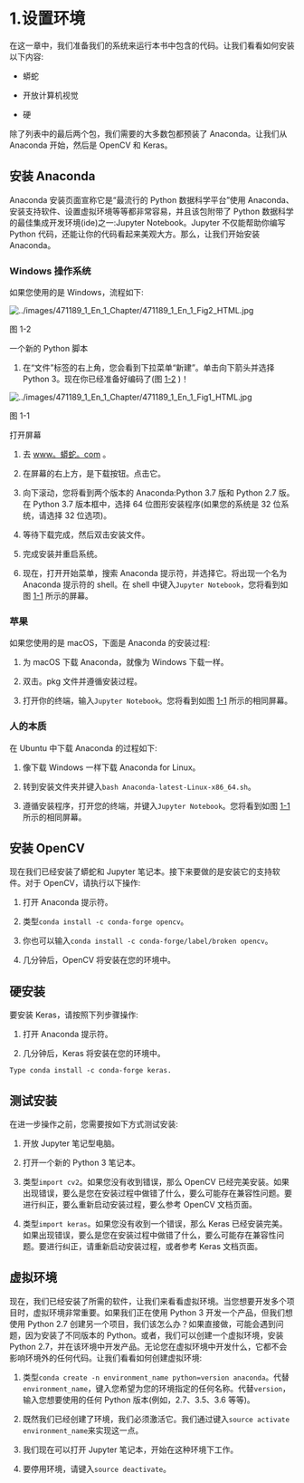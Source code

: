 # 1.设置环境

在这一章中，我们准备我们的系统来运行本书中包含的代码。让我们看看如何安装以下内容:

*   蟒蛇

*   开放计算机视觉

*   硬

除了列表中的最后两个包，我们需要的大多数包都预装了 Anaconda。让我们从 Anaconda 开始，然后是 OpenCV 和 Keras。

## 安装 Anaconda

Anaconda 安装页面宣称它是“最流行的 Python 数据科学平台”使用 Anaconda、安装支持软件、设置虚拟环境等等都非常容易，并且该包附带了 Python 数据科学的最佳集成开发环境(ide)之一:Jupyter Notebook。Jupyter 不仅能帮助你编写 Python 代码，还能让你的代码看起来美观大方。那么，让我们开始安装 Anaconda。

### Windows 操作系统

如果您使用的是 Windows，流程如下:

![../images/471189_1_En_1_Chapter/471189_1_En_1_Fig2_HTML.jpg](../images/471189_1_En_1_Chapter/471189_1_En_1_Fig2_HTML.jpg)

图 1-2

一个新的 Python 脚本

1.  在“文件”标签的右上角，您会看到下拉菜单“新建”。单击向下箭头并选择 Python 3。现在你已经准备好编码了(图 [1-2](#Fig2) )！

![../images/471189_1_En_1_Chapter/471189_1_En_1_Fig1_HTML.jpg](../images/471189_1_En_1_Chapter/471189_1_En_1_Fig1_HTML.jpg)

图 1-1

打开屏幕

1.  去 [www。蟒蛇。com](http://www.anaconda.com) 。

2.  在屏幕的右上方，是下载按钮。点击它。

3.  向下滚动，您将看到两个版本的 Anaconda:Python 3.7 版和 Python 2.7 版。在 Python 3.7 版本框中，选择 64 位图形安装程序(如果您的系统是 32 位系统，请选择 32 位选项)。

4.  等待下载完成，然后双击安装文件。

5.  完成安装并重启系统。

6.  现在，打开开始菜单，搜索 Anaconda 提示符，并选择它。将出现一个名为 Anaconda 提示符的 shell。在 shell 中键入`Jupyter Notebook`，您将看到如图 [1-1](#Fig1) 所示的屏幕。

### 苹果

如果您使用的是 macOS，下面是 Anaconda 的安装过程:

1.  为 macOS 下载 Anaconda，就像为 Windows 下载一样。

2.  双击。pkg 文件并遵循安装过程。

3.  打开你的终端，输入`Jupyter Notebook`。您将看到如图 [1-1](#Fig1) 所示的相同屏幕。

### 人的本质

在 Ubuntu 中下载 Anaconda 的过程如下:

1.  像下载 Windows 一样下载 Anaconda for Linux。

2.  转到安装文件夹并键入`bash Anaconda-latest-Linux-x86_64.sh`。

3.  遵循安装程序，打开您的终端，并键入`Jupyter Notebook`。您将看到如图 [1-1](#Fig1) 所示的相同屏幕。

## 安装 OpenCV

现在我们已经安装了蟒蛇和 Jupyter 笔记本。接下来要做的是安装它的支持软件。对于 OpenCV，请执行以下操作:

1.  打开 Anaconda 提示符。

2.  类型`conda install -c conda-forge opencv`。

3.  你也可以输入`conda install -c conda-forge/label/broken opencv`。

4.  几分钟后，OpenCV 将安装在您的环境中。

## 硬安装

要安装 Keras，请按照下列步骤操作:

1.  打开 Anaconda 提示符。

1.  几分钟后，Keras 将安装在您的环境中。

```
Type conda install -c conda-forge keras.

```

## 测试安装

在进一步操作之前，您需要按如下方式测试安装:

1.  开放 Jupyter 笔记型电脑。

2.  打开一个新的 Python 3 笔记本。

3.  类型`import cv2`。如果您没有收到错误，那么 OpenCV 已经完美安装。如果出现错误，要么是您在安装过程中做错了什么，要么可能存在兼容性问题。要进行纠正，要么重新启动安装过程，要么参考 OpenCV 文档页面。

4.  类型`import keras`。如果您没有收到一个错误，那么 Keras 已经安装完美。如果出现错误，要么是您在安装过程中做错了什么，要么可能存在兼容性问题。要进行纠正，请重新启动安装过程，或者参考 Keras 文档页面。

## 虚拟环境

现在，我们已经安装了所需的软件，让我们来看看虚拟环境。当您想要开发多个项目时，虚拟环境非常重要。如果我们正在使用 Python 3 开发一个产品，但我们想使用 Python 2.7 创建另一个项目，我们该怎么办？如果直接做，可能会遇到问题，因为安装了不同版本的 Python。或者，我们可以创建一个虚拟环境，安装 Python 2.7，并在该环境中开发产品。无论您在虚拟环境中开发什么，它都不会影响环境外的任何代码。让我们看看如何创建虚拟环境:

1.  类型`conda create -n environment_name python=version anaconda`。代替`environment_name`，键入您希望为您的环境指定的任何名称。代替`version`，输入您想要使用的任何 Python 版本(例如，2.7、3.5、3.6 等等)。

2.  既然我们已经创建了环境，我们必须激活它。我们通过键入`source activate environment_name`来实现这一点。

3.  我们现在可以打开 Jupyter 笔记本，开始在这种环境下工作。

4.  要停用环境，请键入`source deactivate`。